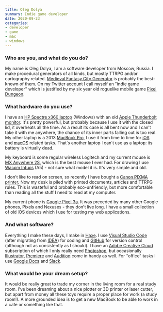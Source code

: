```yaml
---
title: Oleg Dolya
summary: Indie game developer 
date: 2020-09-23
categories:
- developer
- game
- mac
- windows
---
```


### Who are you, and what do you do?

My name is Oleg Dolya, I am a software developer from Moscow, Russia. I make procedural generators of all kinds, but mostly TTRPG and/or cartography related. [Medieval Fantasy City Generator][medieval-fantasy-city-generator] is probably the best-known of them. On my Twitter account I call myself an "indie game developer" which is justified by my six year old roguelike mobile game [Pixel Dungeon][pixel-dungeon].

### What hardware do you use?

I have an [HP Spectre x360 laptop][spectre-x360] (Windows) with an old [Apple Thunderbolt monitor][thunderbolt-display]. It's pretty powerful, but probably because I use it with the closed lid, it overheats all the time. As a result its case is all bent now and I can't take it with me anywhere, the chance of its inner parts falling out is too real. My other laptop is a 2013 [MacBook Pro][macbook-pro], I use it from time to time for [iOS][] and [macOS][] related tasks. That's another laptop I can't use as a laptop: its battery is virtually dead.

My keyboard is some regular wireless Logitech and my current mouse is [MX Anywhere 2S][mx-anywhere-2s], which is the best mouse I ever had. For drawing I use [Wacom Intuos][intuos] (A5) - not sure what model it is. It's very simple and old.

I don't like to read on screen, so recently I have bought a [Canon PIXMA printer][pixma-mg3640s]. Now my desk is piled with printed documents, articles and TTRPG rules. This is wasteful and probably eco-unfriendly, but more comfortable than reading all the stuff I need to read at my computer.

My current phone is [Google Pixel 3a][pixel-3a]. It was preceded by many other Google phones, Pixels and Nexuses - they don't live long. I have a small collection of old iOS devices which I use for testing my web applications.


### And what software?

Everything I make these days, I make in [Haxe][]. I use [Visual Studio Code][visual-studio-code] (after migrating from [IDEA][intellij-idea]) for coding and [GitHub][] for version control (although not as consistently as I should). I have an [Adobe Creative Cloud][creative-cloud] subscription of which I only really need [Photoshop][], but occasionally [Illustrator][], [Premiere][] and [Audition][] come in handy as well. For "office" tasks I use [Google Docs][google-docs] and [Slack][].

### What would be your dream setup?

It would be really great to trade my corner in the living room for a real study room. I've been dreaming about a nice plotter or 3D printer or laser cutter, but apart from money all these toys require a proper place for work (a study room!). A more grounded idea is to get a new MacBook to be able to work in a cafe or something like that.

[audition]: https://creative.adobe.com/products/audition "An audio editing software suite."
[creative-cloud]: https://www.adobe.com/creativecloud.html "A subscription service for Adobe's creative suite."
[github]: https://github.com/ "A Git code repository service."
[google-docs]: https://en.wikipedia.org/wiki/Google_Docs "A web-based office suite."
[haxe]: https://haxe.org/ "A cross-platform toolkit and language."
[illustrator]: https://www.adobe.com/products/illustrator.html "A vector graphics editor."
[intellij-idea]: http://www.jetbrains.com/idea/ "A developer's IDE."
[intuos]: https://www.wacom.com/en-us/products/pen-tablets/intuos "A pen tablet."
[ios]: https://www.apple.com/ios/ios-10/ "A mobile operating system."
[macbook-pro]: https://www.apple.com/macbook-pro/ "A laptop."
[macos]: https://en.wikipedia.org/wiki/MacOS "An operating system for Mac hardware."
[medieval-fantasy-city-generator]: https://watabou.itch.io/medieval-fantasy-city-generator "A medieval fantasy city generator."
[mx-anywhere-2s]: https://www.logitech.com/en-us/products/mice/mx-anywhere-2s-flow.910-005132.html "A mouse"
[photoshop]: https://www.adobe.com/products/photoshop.html "A bitmap image editor."
[pixel-3a]: https://en.wikipedia.org/wiki/Pixel_3a "A 5.6 inch Android smartphone."
[pixel-dungeon]: https://watabou.itch.io/pixel-dungeon "A roguelike video game."
[pixma-mg3640s]: https://www.canon-europe.com/printers/pixma-mg3640s/ "An all-in-one printer/scanner."
[premiere]: https://www.adobe.com/products/premiere.html "A video editing suite."
[slack]: https://slack.com/ "A collaboration service."
[spectre-x360]: https://support.hp.com/us-en/document/c05957932 "A 15 inch PC laptop."
[thunderbolt-display]: https://www.apple.com/displays/ "A Thunderbolt-powered monitor."
[visual-studio-code]: https://code.visualstudio.com/ "A development IDE."
